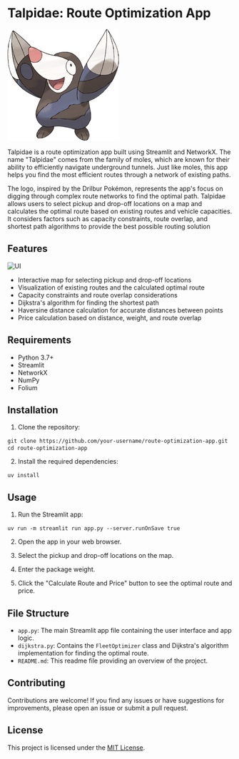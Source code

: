 # Talpidae: Route Optimization App

![Talpidae Logo](assets/Drilbur.png)

Talpidae is a route optimization app built using Streamlit and NetworkX. The name "Talpidae" comes from the family of moles, which are known for their ability to efficiently navigate underground tunnels. Just like moles, this app helps you find the most efficient routes through a network of existing paths.

The logo, inspired by the Drilbur Pokémon, represents the app's focus on digging through complex route networks to find the optimal path. Talpidae allows users to select pickup and drop-off locations on a map and calculates the optimal route based on existing routes and vehicle capacities. It considers factors such as capacity constraints, route overlap, and shortest path algorithms to provide the best possible routing solution

## Features

![UI](assets/ui.png)

- Interactive map for selecting pickup and drop-off locations
- Visualization of existing routes and the calculated optimal route
- Capacity constraints and route overlap considerations
- Dijkstra's algorithm for finding the shortest path
- Haversine distance calculation for accurate distances between points
- Price calculation based on distance, weight, and route overlap

## Requirements

- Python 3.7+
- Streamlit
- NetworkX
- NumPy
- Folium

## Installation

1. Clone the repository:

```
git clone https://github.com/your-username/route-optimization-app.git
cd route-optimization-app
```

2. Install the required dependencies:

```
uv install
```

## Usage

1. Run the Streamlit app:

```
uv run -m streamlit run app.py --server.runOnSave true
```

2. Open the app in your web browser.

3. Select the pickup and drop-off locations on the map.

4. Enter the package weight.

5. Click the "Calculate Route and Price" button to see the optimal route and price.

## File Structure

- `app.py`: The main Streamlit app file containing the user interface and app logic.
- `dijkstra.py`: Contains the `FleetOptimizer` class and Dijkstra's algorithm implementation for finding the optimal route.
- `README.md`: This readme file providing an overview of the project.

## Contributing

Contributions are welcome! If you find any issues or have suggestions for improvements, please open an issue or submit a pull request.

## License

This project is licensed under the [MIT License](LICENSE).
